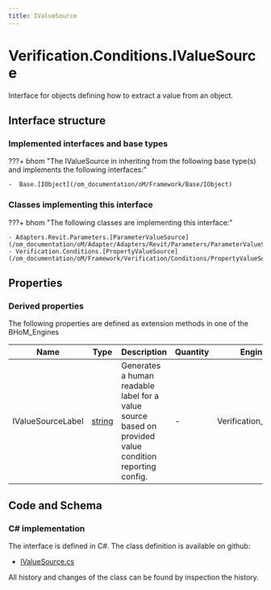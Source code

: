 ```yaml
---
title: IValueSource
---
```


# Verification.Conditions.IValueSource

Interface for objects defining how to extract a value from an object.

## Interface structure

### Implemented interfaces and base types

???+ bhom "The IValueSource in inheriting from the following base type(s) and implements the following interfaces:"

    -  Base.[IObject](/om_documentation/oM/Framework/Base/IObject)


### Classes implementing this interface

???+ bhom "The following classes are implementing this interface:"

    - Adapters.Revit.Parameters.[ParameterValueSource](/om_documentation/oM/Adapter/Adapters/Revit/Parameters/ParameterValueSource)
    - Verification.Conditions.[PropertyValueSource](/om_documentation/oM/Framework/Verification/Conditions/PropertyValueSource)


## Properties

### Derived properties

The following properties are defined as extension methods in one of the BHoM_Engines

| Name             | Type             | Description      | Quantity         | Engine           |
|------------------|------------------|------------------|------------------|------------------|
| IValueSourceLabel | [string](https://learn.microsoft.com/en-us/dotnet/api/System.String?view=netstandard-2.0) | Generates a human readable label for a value source based on provided value condition reporting config. | - | Verification_Engine |


## Code and Schema

### C# implementation

The interface is defined in C#. The class definition is available on github:

- [IValueSource.cs](https://github.com/BHoM/BHoM/blob/develop/Verification_oM/Conditions/Interfaces/IValueSource.cs)

All history and changes of the class can be found by inspection the history.
